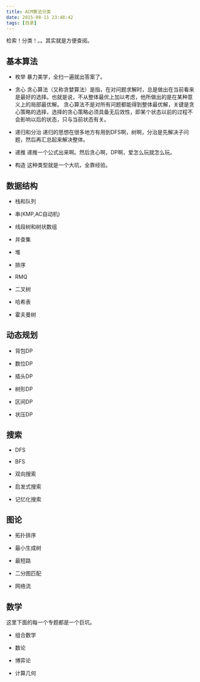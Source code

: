 ```yaml
---
title: ACM算法分类
date: 2015-08-11 23:48:42
tags: [目录]
---
```


检索！分类！。。其实就是方便查阅。
<!--more-->

## 基本算法

* 枚举
暴力美学，全扫一遍就出答案了。

* 贪心
贪心算法（又称贪婪算法）是指，在对问题求解时，总是做出在当前看来是最好的选择。也就是说，不从整体最优上加以考虑，他所做出的是在某种意义上的局部最优解。
贪心算法不是对所有问题都能得到整体最优解，关键是贪心策略的选择，选择的贪心策略必须具备无后效性，即某个状态以前的过程不会影响以后的状态，只与当前状态有关。

* 递归和分治
递归的思想在很多地方有用到DFS啊，树啊，分治是先解决子问题，然后再汇总起来解决整体。

* 递推
递推一个公式出来啊。然后贪心啊，DP啊，爱怎么玩就怎么玩。

* 构造
这种类型就是一个大坑，全靠经验。

## 数据结构

* 栈和队列

* 串(KMP,AC自动机)

* 线段树和树状数组

* 并查集

* 堆

* 排序

* RMQ

* 二叉树

* 哈希表

* 霍夫曼树

## 动态规划

* 背包DP

* 数位DP

* 插头DP

* 树形DP

* 区间DP

* 状压DP

## 搜索

* DFS

* BFS

* 双向搜索

* 启发式搜索

* 记忆化搜索

## 图论

* 拓扑排序

* 最小生成树

* 最短路

* 二分图匹配

* 网络流

## 数学
这里下面的每一个专题都是一个巨坑。

* 组合数学

* 数论

* 博弈论

* 计算几何
